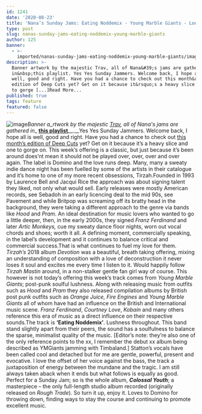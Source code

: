 ```yaml
---
id: 1241
date: '2020-08-23'
title: 'Nana’s Sunday Jams: Eating Noddemix - Young Marble Giants - Loose Lips'
type: post
slug: nanas-sunday-jams-eating-noddemix-young-marble-giants
author: 125
banner:
  - >-
    imported/nanas-sunday-jams-eating-noddemix-young-marble-giants/image1241.jpeg
description: >-
  Banner artwork by the majestic Trav, all of Nana&#39;s jams are gathered
  in&nbsp;this playlist. Yes Yes Sunday Jammers. Welcome back, I hope all is
  well, good and right. Have you had a chance to check out this month&rsquo;s
  edition of Deep Cuts yet? Get on it because it&rsquo;s a heavy slice and one
  to gorge [...]Read More...
published: true
tags: feature
featured: false
---
```

![image](../imported/nanas-sunday-jams-eating-noddemix-young-marble-giants/image1241.jpeg)_Banner a_rtwork by the majestic [Trav](https://www.backdownwarchild.co.uk/), all of Nana's jams are gathered in__ [__this playlist__](https://open.spotify.com/playlist/12UoQ8ov5i6P8BIfm2lOjS?si=jarAn1CXSEuYB9vAxJidOg)__.__Yes Yes Sunday Jammers. Welcome back, I hope all is well, good and right. Have you had a chance to check out [this month’s edition of Deep Cuts](http://loose-lips.co.uk/blog/dead-inside-but-its-ok) yet? Get on it because it’s a heavy slice and one to gorge on. This week’s offering is a classic, but just because it’s been around does’nt mean it should not be played over, over, over and over again. The label is Domino and the love runs deep. Many, many a sweaty indie dance night has been fuelled by some of the artists in their catalogue and it’s home to one of my more recent obsessions, Tirzah.Founded in 1993 by Laurence Bell and Jacqui Rice the approach was about signing talent they liked, not only what would sell. Early releases were mostly American records, see Sebadoh in an early licencing deal to the mid 90s, see Pavement and while Britpop was screaming off its bratty head in the background, they were taking a different approach to the genre via bands like _Hood_ and _Pram_. An ideal destination for music lovers who wanted to go a little deeper, then, in the early 2000s, they signed _Franz Ferdinand_ and later _Artic Monkeys,_ cue my sweaty dance floor nights, worn out vocal chords and shoes; worth it all. A defining moment, commercially speaking, in the label’s development and it continues to balance critical and commercial success.That is what continues to fuel my love for them. _Tirzah’s_ 2018 album _Devotion_ was a beautiful, breath taking offering, mixing an understanding of composition with a love of deconstruction it never loses it soul and excites me every time I listen to it. Would happily follow _Tirzah Mastin_ around, in a non-stalker gentle fan girl way of course. This however is not today’s offering this week’s track comes from _Young Marble Giants_; post-punk soulful lushness. Along with releasing music from outfits such as _Hood_ and _Pram_ they also released compilation albums by British post punk outfits such as _Orange Juice, Fire Engines_ and _Young Marble Giants_ all of whom have had an influence on the British and International music scene. _Franz Ferdinand_, _Courtney Love_, _Kobain_ and many others reference this era of music as a direct influence on their respective sounds.The track is **‘Eating Noddemix’**. Lushness throughout. This band stand slightly apart from their peers, the sound has a soulfulness to balance the sparse, minimalist quality of the music. \[Editor’s note: they’re also one of the only reference points to the xx, I remember the debut xx album being described as YMGiants jamming with Timbaland.\] Statton’s vocals have been called cool and detached but for me are gentle, powerful, present and evocative. I love the offset of her voice against the bass, the track a juxtaposition of energy between the mundane and the tragic. I am still always taken aback when it ends but what follows is equally as good. Perfect for a Sunday Jam; so is the whole album, **_Colossal Youth_**; a masterpiece – the only full-length studio album recorded (originally released on _Rough Trade_). So turn it up, enjoy it. Loves to Domino for throwing down, finding ways to stay the course and continuing to promote excellent music.